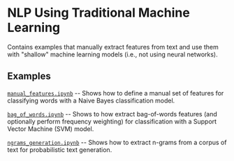 # NLP Using Traditional Machine Learning
Contains examples that manually extract features from text and use them with "shallow" machine learning models (i.e., not using neural networks).

## Examples

[`manual_features.ipynb`](manual_features.ipynb) -- Shows how to define a manual set of features for classifying words with a Naive Bayes classification model.

[`bag_of_words.ipynb`](bag_of_words.ipynb) -- Shows to how extract bag-of-words features (and optionally perform frequency weighting) for classification with a Support Vector Machine (SVM) model.

[`ngrams_generation.ipynb`](ngrams_generation.ipynb) -- Shows how to extract n-grams from a corpus of text for probabilistic text generation.